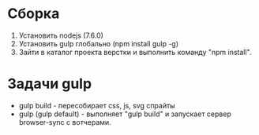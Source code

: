Сборка
=====

1. Установить nodejs (7.6.0)
2. Установить gulp глобально (npm install gulp -g)
3. Зайти в каталог проекта верстки и выполнить команду "npm install".

Задачи gulp
============

* gulp build - пересобирает css, js, svg спрайты
* gulp (gulp default) - выполняет "gulp build" и запускает сервер browser-sync с вотчерами.
